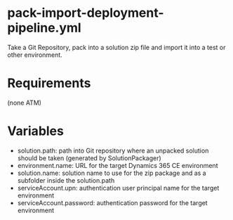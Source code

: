 # pack-import-deployment-pipeline.yml

Take a Git Repository, pack into a solution zip file and import it into a test or other environment.

# Requirements

(none ATM)

# Variables

- solution.path: path into Git repository where an unpacked solution should be taken (generated by SolutionPackager)
- environment.name: URL for the target Dynamics 365 CE environment
- solution.name: solution name to use for the zip package and as a subfolder inside the solution.path
- serviceAccount.upn: authentication user principal name for the target environment
- serviceAccount.password: authentication password for the target environment
